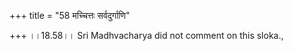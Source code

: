 +++
title = "58 मच्चित्तः सर्वदुर्गाणि"

+++
।।18.58।। Sri Madhvacharya did not comment on this sloka.,
